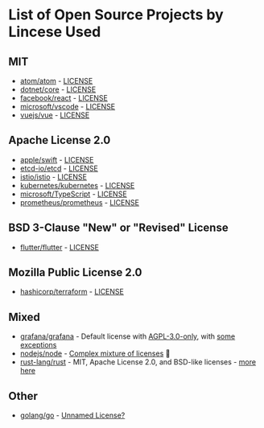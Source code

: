# List of Open Source Projects by Lincese Used

## MIT

- [atom/atom](https://github.com/atom/atom) - [LICENSE](https://github.com/atom/atom/blob/master/LICENSE.md)
- [dotnet/core](https://github.com/dotnet/core) - [LICENSE](https://github.com/dotnet/core/blob/main/LICENSE.TXT)
- [facebook/react](https://github.com/facebook/react) - [LICENSE](https://github.com/facebook/react/blob/main/LICENSE)
- [microsoft/vscode](https://github.com/microsoft/vscode) - [LICENSE](https://github.com/microsoft/vscode/blob/main/LICENSE.txt)
- [vuejs/vue](https://github.com/vuejs/vue) - [LICENSE](https://github.com/vuejs/vue/blob/dev/LICENSE)

## Apache License 2.0

- [apple/swift](https://github.com/apple/swift) - [LICENSE](https://github.com/apple/swift/blob/main/LICENSE.txt)
- [etcd-io/etcd](https://github.com/etcd-io/etcd) - [LICENSE](https://github.com/etcd-io/etcd/blob/main/LICENSE)
- [istio/istio](https://github.com/istio/istio) - [LICENSE](https://github.com/istio/istio/blob/master/LICENSE)
- [kubernetes/kubernetes](https://github.com/kubernetes/kubernetes) - [LICENSE](https://github.com/kubernetes/kubernetes/blob/master/LICENSE)
- [microsoft/TypeScript](https://github.com/microsoft/TypeScript) - [LICENSE](https://github.com/microsoft/TypeScript/blob/main/LICENSE.txt)
- [prometheus/prometheus](https://github.com/prometheus/prometheus) - [LICENSE](https://github.com/prometheus/prometheus/blob/main/LICENSE)

## BSD 3-Clause "New" or "Revised" License

- [flutter/flutter](https://github.com/flutter/flutter) - [LICENSE](https://github.com/flutter/flutter/blob/master/LICENSE)

## Mozilla Public License 2.0

- [hashicorp/terraform](https://github.com/hashicorp/terraform) - [LICENSE](https://github.com/hashicorp/terraform/blob/main/LICENSE)

## Mixed

- [grafana/grafana](https://github.com/grafana/grafana) - Default license with [AGPL-3.0-only](https://github.com/grafana/grafana/blob/main/LICENSE), with [some exceptions](https://github.com/grafana/grafana/blob/main/LICENSING.md)
- [nodejs/node](https://github.com/nodejs/node) - [Complex mixture of licenses](https://github.com/nodejs/node/blob/master/LICENSE) 🤯
- [rust-lang/rust](https://github.com/rust-lang/rust) - MIT, Apache License 2.0, and BSD-like licenses - [more here](https://github.com/rust-lang/rust#license)

## Other

- [golang/go](https://github.com/golang/go) - [Unnamed License?](https://github.com/golang/go/blob/master/LICENSE)
